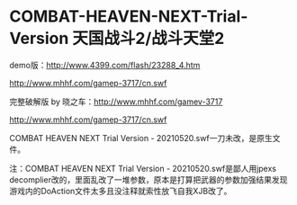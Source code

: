 # COMBAT-HEAVEN-NEXT-Trial-Version 天国战斗2/战斗天堂2

demo版：http://www.4399.com/flash/23288_4.htm

http://www.mhhf.com/gamep-3717/cn.swf

完整破解版 by 晓之车：http://www.mhhf.com/gamev-3717

http://www.mhhf.com/gamep-3717/cn.swf


COMBAT HEAVEN NEXT Trial Version - 20210520.swf一刀未改，是原生文件。

注：COMBAT HEAVEN NEXT Trial Version - 20210520.swf是鄙人用jpexs decomplier改的，里面乱改了一堆参数，原本是打算把武器的参数加强结果发现游戏内的DoAction文件太多且没注释就索性放飞自我XJB改了。
